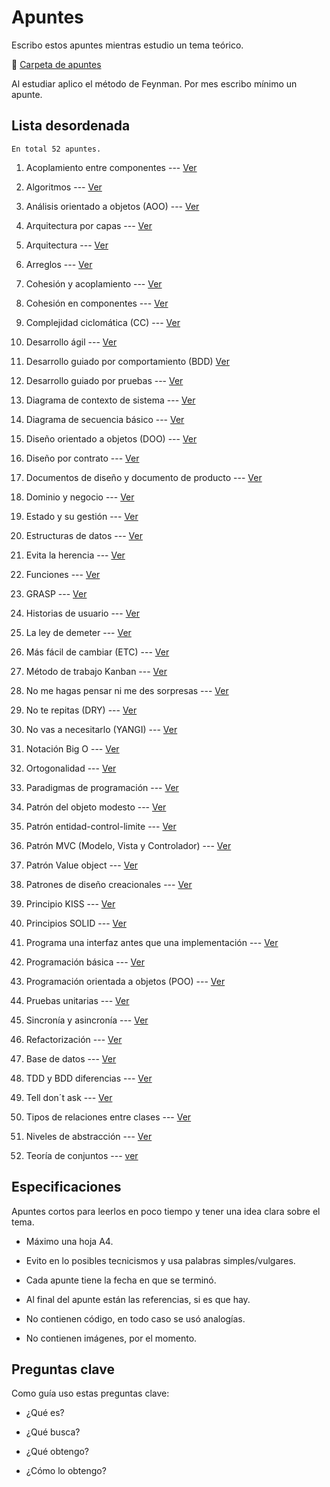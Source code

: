 # Apuntes

Escribo estos apuntes mientras estudio un tema teórico. 

:pushpin: [Carpeta de apuntes](https://github.com/CiroMirkin/Apuntes/tree/main/apuntes)

Al estudiar aplico el método de Feynman. Por mes escribo mínimo un apunte.

## Lista desordenada 

	En total 52 apuntes.

1. Acoplamiento entre componentes --- [Ver](apuntes/Acoplamiento%20entre%20componentes.md)

2. Algoritmos --- [Ver](apuntes/Algoritmos.md)

3. Análisis orientado a objetos (AOO) --- [Ver](apuntes/Analisis%20orientado%20a%20objetos%20(AOO).md)

4. Arquitectura por capas --- [Ver](apuntes/arquitectura%20por%20capas.md)

5. Arquitectura --- [Ver](apuntes/Arquitectura.md)

6. Arreglos --- [Ver](apuntes/Arreglos.md)

7. Cohesión y acoplamiento --- [Ver](apuntes/Cohesion%20y%20acoplamiento.md)

8. Cohesión en componentes --- [Ver](apuntes/Cohesion%20en%20componentes.md)

9. Complejidad ciclomática (CC) --- [Ver](apuntes/Complejidad%20ciclomatica%20(CC).md)

10. Desarrollo ágil --- [Ver](apuntes/Desarrollo%20agil.md)

11. Desarrollo guiado por comportamiento (BDD) [Ver](apuntes/Desarrollo%20guiado%20por%20comportamiento%20(BDD).md)

12. Desarrollo guiado por pruebas --- [Ver](apuntes/Desarrollo%20guiado%20por%20pruevas%20(TDD).md)

13. Diagrama de contexto de sistema --- [Ver](apuntes/Diagrama%20de%20contexto%20de%20sistema.md)

14. Diagrama de secuencia básico --- [Ver](apuntes/Diagrama%20de%20secuencia%20basico.md)

15. Diseño orientado a objetos (DOO) --- [Ver](apuntes/Disenno%20orientado%20a%20objetos%20(DOO).md)

16. Diseño por contrato --- [Ver](apuntes/Disenno%20por%20contrato.md)

17. Documentos de diseño y documento de producto --- [Ver](apuntes/Documentos%20de%20disenno%20y%20documento%20de%20producto.md)

18. Dominio y negocio --- [Ver](apuntes/Dominio%20y%20negocio.md)

19. Estado y su gestión --- [Ver](apuntes/Estado%20y%20su%20gestion.md)

20. Estructuras de datos --- [Ver](apuntes/Estructuras%20de%20datos.md)

21. Evita la herencia --- [Ver](apuntes/Evita%20la%20herencia.md)

22. Funciones --- [Ver](apuntes/Funciones.md)

23. GRASP --- [Ver](apuntes/GRASP.md)

24. Historias de usuario --- [Ver](apuntes/Historias%20de%20usuario.md)

25. La ley de demeter --- [Ver](apuntes/La%20ley%20de%20demeter.md)

26. Más fácil de cambiar (ETC) --- [Ver](apuntes/Mas%20facil%20de%20cambiar%20(STR).md)

27. Método de trabajo Kanban --- [Ver](apuntes/Metodo%20de%20trabajo%20Kanban.md)

28. No me hagas pensar ni me des sorpresas --- [Ver](apuntes/No%20me%20hagas%20pensar%20ni%20me%20des%20sorpresas.md)

29. No te repitas (DRY) --- [Ver](apuntes/No%20te%20repitas%20(DRY).md)

30. No vas a necesitarlo (YANGI) --- [Ver](apuntes/No%20vas%20a%20necesitarlo%20(YANGI).md)

31. Notación Big O --- [Ver](apuntes/Notacion%20Big%20O.md)

32. Ortogonalidad --- [Ver](apuntes/Ortogonalidad.md)

33. Paradigmas de programación --- [Ver](apuntes/Paradigmas%20de%20programacion.md)

34. Patrón del objeto modesto --- [Ver](apuntes/Patron%20del%20objeto%20modesto.md)

35. Patrón entidad-control-limite --- [Ver](apuntes/Patron%20entidad-control-limite.md)

36. Patrón MVC (Modelo, Vista y Controlador) --- [Ver](apuntes/Patron%20MVC%20(Modelo,%20vista%20y%20controlador).md)

37. Patrón Value object --- [Ver](apuntes/Patron%20Value%20object.md)

38. Patrones de diseño creacionales --- [Ver](apuntes/Patrones%20de%20diseño%20creacionales.md)

39. Principio KISS --- [Ver](apuntes/Principio%20KISS.md)

40. Principios SOLID --- [Ver](apuntes/Principios%20SOLID.md)

41. Programa una interfaz antes que una implementación --- [Ver](apuntes/Programa%20una%20interfaz%20antes%20que%20una%20implementacion.md)

42. Programación básica --- [Ver](apuntes/Programacion%20basica.md)

43. Programación orientada a objetos (POO) --- [Ver](apuntes/Programacion%20orientada%20a%20objetos%20(POO).md)

44. Pruebas unitarias --- [Ver](apuntes/Pruevas%20unitarias.md)

45. Sincronía y asincronía --- [Ver](apuntes/Sincronia%20y%20asincronia.md)

46. Refactorización --- [Ver](apuntes/Refactorizacion.md)

47. Base de datos --- [Ver](apuntes/Base%20de%20datos.md)

48. TDD y BDD diferencias --- [Ver](apuntes/TDD%20y%20BDD%20diferencias.md)

49. Tell don´t ask --- [Ver](apuntes/Tell%20dont%20ask.md)

50. Tipos de relaciones entre clases --- [Ver](apuntes/Tipos%20de%20relaciones%20entre%20clases.md)

51. Niveles de abstracción --- [Ver](apuntes/Niveles%20de%20abstraccion.md)

52. Teoría de conjuntos --- [ver](apuntes/Teoria%20de%20conjuntos.md)

## Especificaciones  

Apuntes cortos para leerlos en poco tiempo y tener una idea clara sobre el tema.

* Máximo una hoja A4.

* Evito en lo posibles tecnicismos y usa palabras simples/vulgares.

* Cada apunte tiene la fecha en que se terminó.

* Al final del apunte están las referencias, si es que hay.

* No contienen código, en todo caso se usó analogías.

* No contienen imágenes, por el momento.

## Preguntas clave

Como guía uso estas preguntas clave:

* ¿Qué es?

* ¿Qué busca?

* ¿Qué obtengo?

* ¿Cómo lo obtengo?